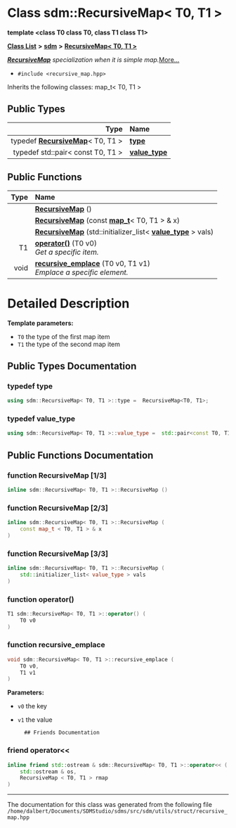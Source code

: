 
<NavBar active_item_id="2"/>

# Class sdm::RecursiveMap&lt; T0, T1 &gt;

**template &lt;class T0 class T0, class T1 class T1&gt;**


[**Class List**](annotated.md) **>** [**sdm**](namespacesdm.md) **>** [**RecursiveMap&lt; T0, T1 &gt;**](classsdm_1_1RecursiveMap_3_01T0_00_01T1_01_4.md)



[_**RecursiveMap**_](classsdm_1_1RecursiveMap.md) _specialization when it is simple map._[More...](#detailed-description)

* `#include <recursive_map.hpp>`



Inherits the following classes: map_t< T0, T1 >








## Public Types

| Type | Name |
| ---: | :--- |
| typedef [**RecursiveMap**](classsdm_1_1RecursiveMap.md)&lt; T0, T1 &gt; | [**type**](classsdm_1_1RecursiveMap_3_01T0_00_01T1_01_4.md#typedef-type)  <br> |
| typedef std::pair&lt; const T0, T1 &gt; | [**value\_type**](classsdm_1_1RecursiveMap_3_01T0_00_01T1_01_4.md#typedef-value-type)  <br> |




## Public Functions

| Type | Name |
| ---: | :--- |
|   | [**RecursiveMap**](classsdm_1_1RecursiveMap_3_01T0_00_01T1_01_4.md#function-recursivemap-1-3) () <br> |
|   | [**RecursiveMap**](classsdm_1_1RecursiveMap_3_01T0_00_01T1_01_4.md#function-recursivemap-2-3) (const [**map\_t**](recursive__map_8hpp.md#typedef-map-t)&lt; T0, T1 &gt; & x) <br> |
|   | [**RecursiveMap**](classsdm_1_1RecursiveMap_3_01T0_00_01T1_01_4.md#function-recursivemap-3-3) (std::initializer\_list&lt; [**value\_type**](classsdm_1_1RecursiveMap_3_01T0_00_01T1_01_4.md#typedef-value-type) &gt; vals) <br> |
|  T1 | [**operator()**](classsdm_1_1RecursiveMap_3_01T0_00_01T1_01_4.md#function-operator()) (T0 v0) <br>_Get a specific item._  |
|  void | [**recursive\_emplace**](classsdm_1_1RecursiveMap_3_01T0_00_01T1_01_4.md#function-recursive-emplace) (T0 v0, T1 v1) <br>_Emplace a specific element._  |








# Detailed Description




**Template parameters:**


* `T0` the type of the first map item 
* `T1` the type of the second map item 



    
## Public Types Documentation


### typedef type 


```cpp
using sdm::RecursiveMap< T0, T1 >::type =  RecursiveMap<T0, T1>;
```



### typedef value\_type 


```cpp
using sdm::RecursiveMap< T0, T1 >::value_type =  std::pair<const T0, T1>;
```


## Public Functions Documentation


### function RecursiveMap [1/3]


```cpp
inline sdm::RecursiveMap< T0, T1 >::RecursiveMap () 
```



### function RecursiveMap [2/3]


```cpp
inline sdm::RecursiveMap< T0, T1 >::RecursiveMap (
    const map_t < T0, T1 > & x
) 
```



### function RecursiveMap [3/3]


```cpp
inline sdm::RecursiveMap< T0, T1 >::RecursiveMap (
    std::initializer_list< value_type > vals
) 
```



### function operator() 


```cpp
T1 sdm::RecursiveMap< T0, T1 >::operator() (
    T0 v0
) 
```



### function recursive\_emplace 


```cpp
void sdm::RecursiveMap< T0, T1 >::recursive_emplace (
    T0 v0,
    T1 v1
) 
```




**Parameters:**


* `v0` the key 
* `v1` the value 



        ## Friends Documentation



### friend operator&lt;&lt; 


```cpp
inline friend std::ostream & sdm::RecursiveMap< T0, T1 >::operator<< (
    std::ostream & os,
    RecursiveMap < T0, T1 > rmap
) 
```



------------------------------
The documentation for this class was generated from the following file `/home/dalbert/Documents/SDMStudio/sdms/src/sdm/utils/struct/recursive_map.hpp`
